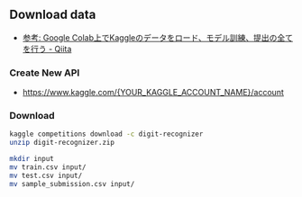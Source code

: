 
## Download data
- [参考: Google Colab上でKaggleのデータをロード、モデル訓練、提出の全てを行う \- Qiita](https://qiita.com/katsu1110/items/a8d508a1b6f07bd3a243)

### Create New API
- https://www.kaggle.com/{YOUR_KAGGLE_ACCOUNT_NAME}/account

### Download
```bash
kaggle competitions download -c digit-recognizer
unzip digit-recognizer.zip

mkdir input
mv train.csv input/
mv test.csv input/
mv sample_submission.csv input/
```
